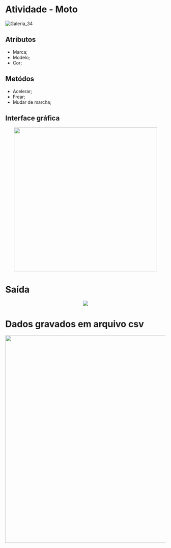 # Atividade - Moto
![Galeria_34](https://user-images.githubusercontent.com/102263593/189791360-3514e18a-23a4-48e6-8b89-a5cff6a9987f.jpeg)

## Atributos 
- Marca;
- Modelo;
- Cor;

## Metódos
- Acelerar;
- Frear;
- Mudar de marcha;

## Interface gráfica
<div align="center">
<img src="https://user-images.githubusercontent.com/108765052/189555639-264840cc-329f-449a-8d6b-6e31f150be24.png" width="450px" />
</div>

# Saída 
<div align="center">
<img src="https://user-images.githubusercontent.com/108765052/189555659-bda0f83a-7e13-4764-96b6-d2a6b840a2a4.png" />
</div>

# Dados gravados em arquivo csv
<div align="center">
<img src="https://user-images.githubusercontent.com/108765052/189555766-ee35a72f-e49d-4b5e-937a-c9cc7e86a8ff.png" width="650px" />
</div>
